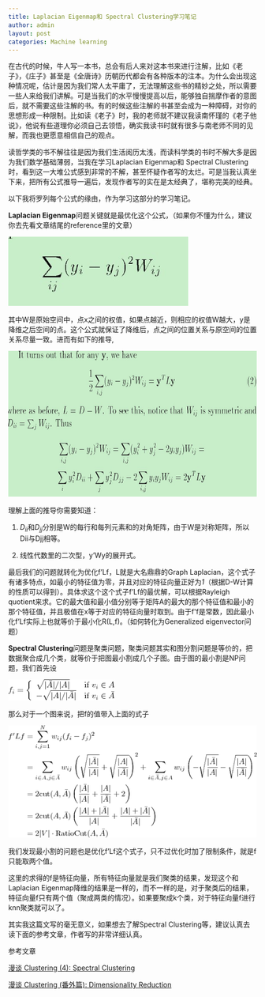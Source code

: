 ```yaml
---
title: Laplacian Eigenmap和 Spectral Clustering学习笔记
author: admin
layout: post
categories: Machine learning
---
```



在古代的时候，牛人写一本书，总会有后人来对这本书来进行注解，比如《老子》，《庄子》甚至是《全唐诗》历朝历代都会有各种版本的注本。为什么会出现这种情况呢，估计是因为我们常人太平庸了，无法理解这些书的精妙之处，所以需要一些人来给我们讲解。可是当我们的水平慢慢提高以后，能够独自揣摩作者的意图后，就不需要这些注解的书。有的时候这些注解的书甚至会成为一种障碍，对你的思想形成一种限制。比如读《老子》时，我的老师就不建议我读南怀瑾的《老子他说》，他说有些道理你必须自己去领悟，确实我读书时就有很多与南老师不同的见解，而我也更愿意相信自己的观点。


读哲学类的书不解往往是因为我们生活阅历太浅，而读科学类的书时不解大多是因为我们数学基础薄弱，当我在学习Laplacian Eigenmap和 Spectral Clustering时，看到这一大堆公式感到非常的不解，甚至怀疑作者写的太烂。可是当我认真坐下来，把所有公式推导一遍后，发现作者写的实在是太经典了，堪称完美的经典。

以下我将罗列每个公式的缘由，作为学习这部分的学习笔记。





**Laplacian Eigenmap**问题关键就是最优化这个公式，（如果你不懂为什么，建议你去先看文章结尾的reference里的文章）

![1](/assets/images/2012/11/1.jpg)

其中W是原始空间中，点x之间的权值，如果点越近，则相应的权值W越大，y是降维之后空间的点。这个公式就保证了降维后，点之间的位置关系与原空间的位置关系尽量一致。进而有如下的推导,

<img src="/assets/images/2012/11/31.jpg" width="689" height="295">

理解上面的推导你需要知道：

1. $D_{ii}$和$D_{jj}$分别是W的每行和每列元素和的对角矩阵，由于W是对称矩阵，所以Dii与Djj相等。

2. 线性代数里的二次型，y’Wy的展开式。



最后我们的问题就转化为优化f’Lf，L就是大名鼎鼎的Graph Laplacian，这个式子有诸多特点，如最小的特征值为零，并且对应的特征向量正好为*1*（根据D-W计算的性质可以得到）。具体求这个这个式子f’Lf的最优解，可以根据Rayleigh quotient来求。它的最大值和最小值分别等于矩阵A的最大的那个特征值和最小的那个特征值，并且极值在x等于对应的特征向量时取到。由于f'f是常数，因此最小化f’Lf实际上也就等价于最小化R(L,f)。（如何转化为Generalized eigenvector问题）



**Spectral Clustering**问题是聚类问题，聚类问题其实和图分割问题是等价的，把数据聚合成几个类，就等价于把图最小割成几个子图。由于图的最小割是NP问题，我们首先设


![5](/assets/images/2012/11/5.png)

那么对于一个图来说，把f的值带入上面的式子

![6](/assets/images/2012/11/6.png)

我们发现最小割的问题也是优化f’Lf这个式子，只不过优化时加了限制条件，就是f只能取两个值。

这里的求得的f是特征向量，所有特征向量就是我们聚类的结果，发现这个和Laplacian Eigenmap降维的结果是一样的，而不一样的是，对于聚类后的结果，特征向量f只有两个值（聚成两类的情况）。如果要聚成k个类，对于特征向量f进行knn聚类就可以了。

其实我这篇文写的毫无意义，如果想去了解Spectral Clustering等，建议认真去读下面的参考文章，作者写的非常详细认真。

参考文章

[漫谈 Clustering (4): Spectral Clustering](http://blog.pluskid.org/?p=287)

[漫谈 Clustering (番外篇): Dimensionality Reduction](http://blog.pluskid.org/?tag=clustering)
